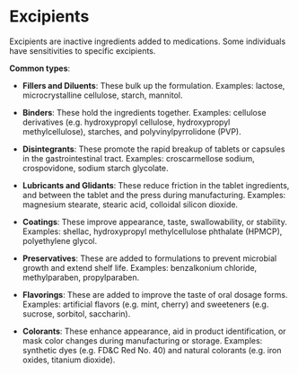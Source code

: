 [//]: # (source: ?)
[//]: # (tags: medications triggers)

# Excipients

Excipients are inactive ingredients added to medications. Some individuals have sensitivities to specific excipients.

**Common types**:

* **Fillers and Diluents**: These bulk up the formulation. Examples: lactose, microcrystalline cellulose, starch, mannitol.

* **Binders**: These hold the ingredients together. Examples: cellulose derivatives (e.g. hydroxypropyl cellulose, hydroxypropyl methylcellulose), starches, and polyvinylpyrrolidone (PVP).

* **Disintegrants**: These promote the rapid breakup of tablets or capsules in the gastrointestinal tract. Examples: croscarmellose sodium, crospovidone, sodium starch glycolate.

* **Lubricants and Glidants**: These reduce friction in the tablet ingredients, and between the tablet and the press during manufacturing. Examples: magnesium stearate, stearic acid, colloidal silicon dioxide.

* **Coatings**: These improve appearance, taste, swallowability, or stability. Examples: shellac, hydroxypropyl methylcellulose phthalate (HPMCP), polyethylene glycol.

* **Preservatives**: These are added to formulations to prevent microbial growth and extend shelf life. Examples: benzalkonium chloride, methylparaben, propylparaben.

* **Flavorings**: These are added to improve the taste of oral dosage forms. Examples: artificial flavors (e.g. mint, cherry) and sweeteners (e.g. sucrose, sorbitol, saccharin).

* **Colorants**: These enhance appearance, aid in product identification, or mask color changes during manufacturing or storage. Examples: synthetic dyes (e.g. FD&C Red No. 40) and natural colorants (e.g. iron oxides, titanium dioxide).
